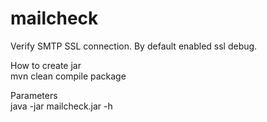 # mailcheck
Verify SMTP SSL connection.  By default enabled ssl debug.

How to create jar<br/>
mvn clean compile package

Parameters<br/>
java -jar mailcheck.jar -h
